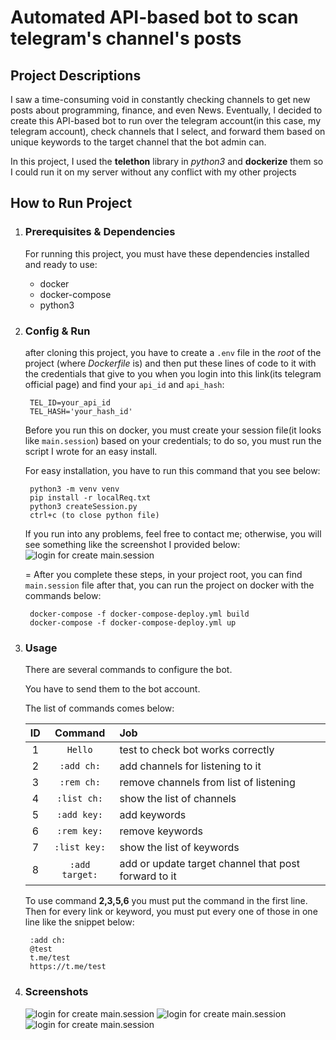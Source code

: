 # Automated API-based bot to scan telegram's channel's posts

## Project Descriptions
I saw a time-consuming void in constantly checking channels to get new posts about programming, finance, and even News.
Eventually, I decided to create this API-based bot to run over the telegram account(in this case, my telegram account), check channels that I select, and forward them based on unique keywords to the target channel that the bot admin can.

In this project, I used the **telethon** library in *python3* and **dockerize** them so I could run it on my server without any conflict with my other projects

## How to Run Project
1. ### Prerequisites & Dependencies
    For running this project, you must have these dependencies installed and ready to use:
    * docker
    * docker-compose
    * python3

2. ### Config & Run
    after cloning this project, you have to create a `.env` file in the *root* of the project (where *Dockerfile* is) and then put these lines of code to it with the credentials that give to you when you login into this link(its telegram official page) and find your `api_id` and `api_hash`:

        TEL_ID=your_api_id
        TEL_HASH='your_hash_id'

    Before you run this on docker, you must create your session file(it looks like `main.session`) based on your credentials; to do so, you must run the script I wrote for an easy install.
    
    For easy installation, you have to run this command that you see below:

        python3 -m venv venv
        pip install -r localReq.txt
        python3 createSession.py
        ctrl+c (to close python file)
    
    If you run into any problems, feel free to contact me; otherwise, you will see something like the screenshot I provided below:
    ![login for create main.session ](/sc/login.png)
    
    =
    After you complete these steps, in your project root, you can find `main.session` file after that, you can run the project on docker with the commands below:

        docker-compose -f docker-compose-deploy.yml build
        docker-compose -f docker-compose-deploy.yml up

3. ### Usage
    There are several commands to configure the bot.
    
    You have to send them to the bot account.
    
    The list of commands comes below:

    | ID | Command | Job |
    | :-------------:| :-------------: | :------------- |
    |1| `Hello` | test to check bot works correctly |
    |2| `:add ch:` | add channels for listening to it |
    |3| `:rem ch:` | remove channels from list of listening|
    |4| `:list ch:` | show the list of channels |
    |5| `:add key:` | add keywords |
    |6| `:rem key:` | remove keywords |
    |7| `:list key:` | show the list of keywords |
    |8| `:add target:` | add or update target channel that post forward to it |

    To use command **2,3,5,6** you must put the command in the first line. Then for every link or keyword, you must put every one of those in one line like the snippet below: 

        :add ch:
        @test
        t.me/test
        https://t.me/test

4. ### Screenshots
    ![login for create main.session ](/sc/01.jpeg)
    ![login for create main.session ](/sc/02.jpeg)
    ![login for create main.session ](/sc/03.jpeg)

